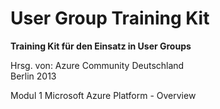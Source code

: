 ﻿User Group Training Kit
====

<b>Training Kit für den Einsatz in User Groups</b>

Hrsg. von: Azure Community Deutschland <br>
Berlin 2013

Modul 1 Microsoft Azure Platform - Overview
